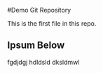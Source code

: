 #Demo Git Repository

This is the first file in this repo.

## Ipsum Below

fgdjdgj  hdldsld dksldmwl